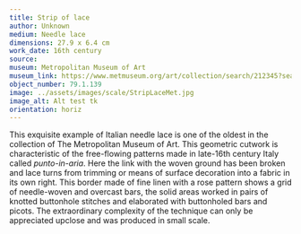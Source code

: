 ```yaml
---
title: Strip of lace
author: Unknown 
medium: Needle lace
dimensions: 27.9 x 6.4 cm
work_date: 16th century
source: 
museum: Metropolitan Museum of Art
museum_link: https://www.metmuseum.org/art/collection/search/212345?searchField=All&amp;sortBy=Relevance&amp;ft=79.1.139&amp;offset=0&amp;rpp=20&amp;pos=1
object_number: 79.1.139
image: ../assets/images/scale/StripLaceMet.jpg
image_alt: Alt test tk
orientation: horiz
---
```


This exquisite example of Italian needle lace is one of the oldest in the collection of The Metropolitan Museum of Art. This geometric cutwork is characteristic of the free-flowing patterns made in late-16th century Italy called _punto-in-aria_. Here the link with the woven ground has been broken and lace turns from trimming or means of surface decoration into a fabric in its own right. This border made of fine linen with a rose pattern shows a grid of needle-woven and overcast bars, the solid areas worked in pairs of knotted buttonhole stitches and elaborated with buttonholed bars and picots. The extraordinary complexity of the technique can only be appreciated upclose and was produced in small scale.  

